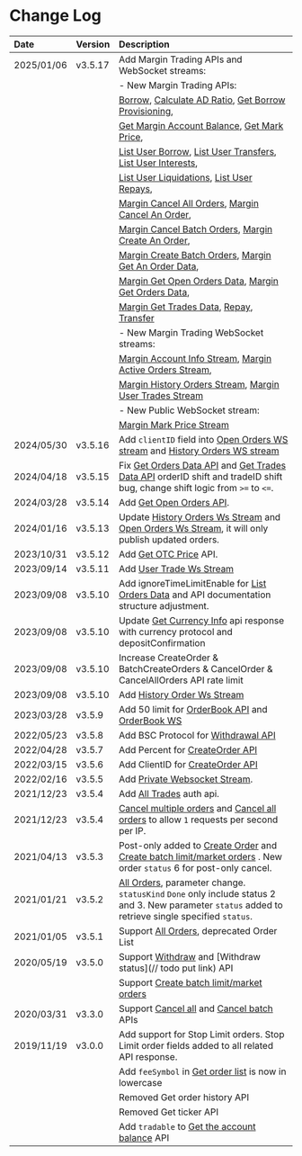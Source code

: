 
# Change Log
| Date       | Version | Description                                                                                                                                                                                       |
| :--------- | :------ | :------------------------------------------------------------------------------------------------------------------------------------------------------------------------------------------------ |
| 2025/01/06 | v3.5.17  | Add Margin Trading APIs and WebSocket streams:                                                                                                                                                    |
|            |         | - New Margin Trading APIs:                                                                                                                                                                        |
|            |         |   [Borrow](./api/v3/private/borrow.md), [Calculate AD Ratio](./api/v3/private/calculate_ad_ratio.md), [Get Borrow Provisioning](./api/v3/private/get_borrow_provisioning.md),                    |
|            |         |   [Get Margin Account Balance](./api/v3/private/get_margin_acccount_balance.md), [Get Mark Price](./api/v3/private/get_mark_price.md),                                                           |
|            |         |   [List User Borrow](./api/v3/private/list_user_borrow.md), [List User Transfers](./api/v3/private/list_user_transfers.md), [List User Interests](./api/v3/private/list_user_interests.md),                                                                      |
|            |         |   [List User Liquidations](./api/v3/private/list_user_liquidations.md), [List User Repays](./api/v3/private/list_user_repays.md),                                                                |
|            |         |   [Margin Cancel All Orders](./api/v3/private/margin_cancel_all_orders.md), [Margin Cancel An Order](./api/v3/private/margin_cancel_an_order.md),                                                |
|            |         |   [Margin Cancel Batch Orders](./api/v3/private/margin_cancel_batch_orders.md), [Margin Create An Order](./api/v3/private/margin_create_an_order.md),                                            |
|            |         |   [Margin Create Batch Orders](./api/v3/private/margin_create_batch_orders.md), [Margin Get An Order Data](./api/v3/private/margin_get_an_order_data.md),                                        |
|            |         |   [Margin Get Open Orders Data](./api/v3/private/margin_get_open_orders_data.md), [Margin Get Orders Data](./api/v3/private/margin_get_orders_data.md),                                          |
|            |         |   [Margin Get Trades Data](./api/v3/private/margin_get_trades_data.md), [Repay](./api/v3/private/repay.md), [Transfer](./api/v3/private/transfer.md)                                             |
|            |         | - New Margin Trading WebSocket streams:                                                                                                                                                           |
|            |         |   [Margin Account Info Stream](./ws/private/margin_account_info_stream.md), [Margin Active Orders Stream](./ws/private/margin_active_orders_stream.md),                                          |
|            |         |   [Margin History Orders Stream](./ws/private/margin_history_orders_stream.md), [Margin User Trades Stream](./ws/private/margin_user_trades_stream.md)                                           |
|            |         | - New Public WebSocket stream:                                                                                                                                                                    |
|            |         |   [Margin Mark Price Stream](./ws/public/margin_mark-price_stream.md)                                                                                                                             |
| 2024/05/30 | v3.5.16 | Add `clientID` field into [Open Orders WS stream](./ws/private/open_orders_stream.md) and [History Orders WS stream](./ws/private/history_orders_stream.md) |
| 2024/04/18 | v3.5.15 | Fix [Get Orders Data API](./api/v3/private/get_orders_data.md) and [Get Trades Data API](./api/v3/private/get_trades_data.md) orderID shift and tradeID shift bug, change shift logic from `>=` to `<=`.|
| 2024/03/28 | v3.5.14 | Add [Get Open Orders API](./api/v3/private/get_open_orders_data.md).|
| 2024/01/16 | v3.5.13 | Update [History Orders Ws Stream](./ws/private/history_orders_stream.md) and [Open Orders Ws Stream](./ws/private/open_orders_stream.md), it will only publish updated orders.|
| 2023/10/31 | v3.5.12 | Add [Get OTC Price](./api/v3/public/get_otc_price.md) API.|
| 2023/09/14 | v3.5.11 | Add [User Trade Ws Stream](./ws/private/user_trade_stream.md)|
| 2023/09/08 | v3.5.10 | Add ignoreTimeLimitEnable for [List Orders Data](./api/v3/private/get_orders_data.md) and API documentation structure adjustment.|
| 2023/09/08 | v3.5.10 | Update [Get Currency Info](./api/v3/public/get_currency_info.md) api response with currency protocol and depositConfirmation  |
| 2023/09/08 | v3.5.10 | Increase CreateOrder & BatchCreateOrders & CancelOrder & CancelAllOrders API rate limit                                                                                                           |
| 2023/09/08 | v3.5.10 | Add [History Order Ws Stream](./ws/private/history_orders_stream.md)  |
| 2023/03/28 | v3.5.9  | Add 50 limit for [OrderBook API](restful-api_V3.md/#get-orderbook-data) and [OrderBook WS](web-socket-api_V3.md/#orderbook-stream)                                                                |
| 2022/05/23 | v3.5.8  | Add BSC Protocol for [Withdrawal API](restful-api_V3.md/#create-withdraw-invoice)                                                                                                                 |
| 2022/04/28 | v3.5.7  | Add Percent for [CreateOrder API](restful-api_V3.md/#create-an-order)                                                                                                                             |
| 2022/03/15 | v3.5.6  | Add ClientID for [CreateOrder API](restful-api_V3.md/#create-an-order)                                                                                                                            |
| 2022/02/16 | v3.5.5  | Add [Private Websocket Stream](web-socket-api_V3.md/#private-websocket-stream).                                                                                                                   |
| 2021/12/23 | v3.5.4  | Add [All Trades](restful-api_V3.md/#) auth api.                                                                                                                                                   |
| 2021/12/23 | v3.5.4  | [Cancel multiple orders](restful-api_V3.md/#cancel-batch-orders) and [Cancel all orders](restful-api_V3.md/#cancel-all-orders) to allow `1` requests per second per IP.                           |
| 2021/04/13 | v3.5.3  | Post-only added to [Create Order](restful-api_V3.md/#create-an-order) and [Create batch limit/market orders](restful-api_V3.md/#create-batch-orders) . New order `status` 6 for post-only cancel. |
| 2021/01/21 | v3.5.2  | [All Orders](restful-api_V3.md/#list-orders-data), parameter change. `statusKind` `Done` only include status 2 and 3. New parameter `status` added to retrieve single specified `status`.         |
| 2021/01/05 | v3.5.1  | Support [All Orders](restful-api_V3.md/#list-orders-data), deprecated Order List                                                                                                                  |
| 2020/05/19 | v3.5.0  | Support [Withdraw](restful-api_V3.md/#create-withdraw-invoice) and [Withdraw status](// todo put link) API                                                                                        |
|            |         | Support [Create batch limit/market orders](restful-api_V3.md/#create-batch-orders)                                                                                                                |
| 2020/03/31 | v3.3.0  | Support [Cancel all](restful-api_V3.md/#cancel-all-orders) and [Cancel batch](restful-api_V3.md/#cancel-batch-orders) APIs                                                                        |
| 2019/11/19 | v3.0.0  | Add support for Stop Limit orders. Stop Limit order fields added to all related API response.                                                                                                     |
|            |         | Add `feeSymbol` in [Get order list](restful-api_V3.md/#list-orders-data) is now in lowercase                                                                                                      |
|            |         | Removed Get order history API                                                                                                                                                                     |
|            |         | Removed Get ticker API                                                                                                                                                                            |
|            |         | Add `tradable` to [Get the account balance](restful-api_V3.md/#get-user-balance) API                                                                                                              |